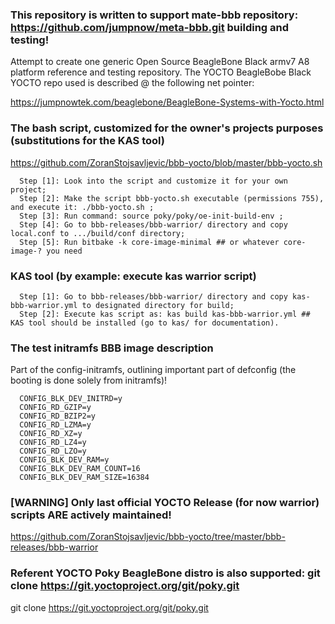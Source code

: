 ### This repository is written to support mate-bbb repository: https://github.com/jumpnow/meta-bbb.git building and testing!
Attempt to create one generic Open Source BeagleBone Black armv7 A8 platform reference and testing repository.
The YOCTO BeagleBobe Black YOCTO repo used is described @ the following net pointer:

https://jumpnowtek.com/beaglebone/BeagleBone-Systems-with-Yocto.html

### The bash script, customized for the owner's projects purposes (substitutions for the KAS tool)

https://github.com/ZoranStojsavljevic/bbb-yocto/blob/master/bbb-yocto.sh
```
  Step [1]: Look into the script and customize it for your own project;
  Step [2]: Make the script bbb-yocto.sh executable (permissions 755), and execute it: ./bbb-yocto.sh ;
  Step [3]: Run command: source poky/poky/oe-init-build-env ;
  Step [4]: Go to bbb-releases/bbb-warrior/ directory and copy local.conf to .../build/conf directory;
  Step [5]: Run bitbake -k core-image-minimal ## or whatever core-image-? you need
```
### KAS tool (by example: execute kas warrior script)
```
  Step [1]: Go to bbb-releases/bbb-warrior/ directory and copy kas-bbb-warrior.yml to designated directory for build;
  Step [2]: Execute kas script as: kas build kas-bbb-warrior.yml ## KAS tool should be installed (go to kas/ for documentation).
```
### The test initramfs BBB image description
 Part of the config-initramfs, outlining important part of defconfig (the booting is done solely from initramfs)!
```
  CONFIG_BLK_DEV_INITRD=y
  CONFIG_RD_GZIP=y
  CONFIG_RD_BZIP2=y
  CONFIG_RD_LZMA=y
  CONFIG_RD_XZ=y
  CONFIG_RD_LZ4=y
  CONFIG_RD_LZO=y
  CONFIG_BLK_DEV_RAM=y
  CONFIG_BLK_DEV_RAM_COUNT=16
  CONFIG_BLK_DEV_RAM_SIZE=16384
```
### [WARNING] Only last official YOCTO Release (for now warrior) scripts ARE actively maintained!

https://github.com/ZoranStojsavljevic/bbb-yocto/tree/master/bbb-releases/bbb-warrior

### Referent YOCTO Poky BeagleBone distro is also supported: git clone https://git.yoctoproject.org/git/poky.git

git clone https://git.yoctoproject.org/git/poky.git
